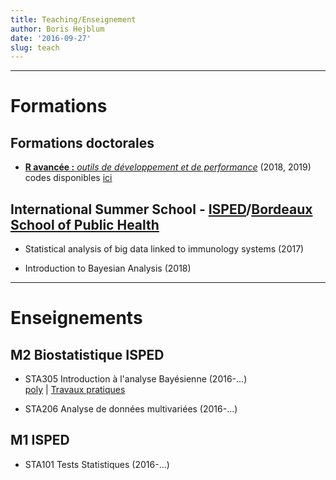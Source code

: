 ```yaml
---
title: Teaching/Enseignement
author: Boris Hejblum
date: '2016-09-27'
slug: teach
---
```





* * *

# **Formations**

## Formations doctorales

 * [**R avancée :** *outils de développement et de performance*](https://r-dev-perf.borishejblum.science)  (2018, 2019)  
      codes disponibles [ici](/files/mypkgr_0.0.0.9000.tar.gz)

## International Summer School - [ISPED](http://www.isped.u-bordeaux.fr/Formation/Ecoled%C3%A9t%C3%A9.aspx)/[Bordeaux School of Public Health](http://bss-publichealth.u-bordeaux.fr/en/Program/Course-n-1-Statistical-analysis-of-big-data-linked-to-immunology-systems/r742.html)
  
  * Statistical analysis of big data linked to immunology systems (2017)

  * Introduction to Bayesian Analysis (2018)

* * *

# **Enseignements**

## M2 Biostatistique ISPED

  * STA305 Introduction à l'analyse Bayésienne (2016-...)  
  [poly](/files/STA305cours_etud.pdf) | [Travaux pratiques](/files/STA305_TP_enonce)
  
  * STA206 Analyse de données multivariées (2016-...)


## M1 ISPED

  * STA101 Tests Statistiques (2016-...)



